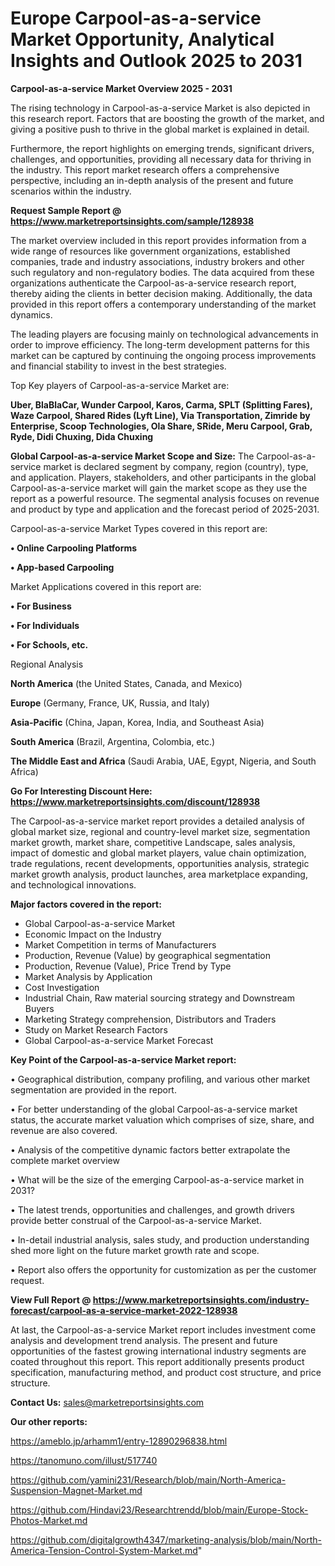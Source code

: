 # Europe Carpool-as-a-service Market Opportunity, Analytical Insights and Outlook 2025 to 2031

<Strong> Carpool-as-a-service Market Overview 2025 - 2031</strong>

The rising technology in Carpool-as-a-service Market is also depicted in this research report. Factors that are boosting the growth of the market, and giving a positive push to thrive in the global market is explained in detail.

Furthermore, the report highlights on emerging trends, significant drivers, challenges, and opportunities, providing all necessary data for thriving in the industry. This report market research offers a comprehensive perspective, including an in-depth analysis of the present and future scenarios within the industry.

<strong>Request Sample Report @ <a href=https://www.marketreportsinsights.com/sample/128938>https://www.marketreportsinsights.com/sample/128938</a></strong>

The market overview included in this report provides information from a wide range of resources like government organizations, established companies, trade and industry associations, industry brokers and other such regulatory and non-regulatory bodies. The data acquired from these organizations authenticate the Carpool-as-a-service research report, thereby aiding the clients in better decision making. Additionally, the data provided in this report offers a contemporary understanding of the market dynamics.

The leading players are focusing mainly on technological advancements in order to improve efficiency. The long-term development patterns for this market can be captured by continuing the ongoing process improvements and financial stability to invest in the best strategies.

Top Key players of Carpool-as-a-service Market are:

<strong>Uber, BlaBlaCar, Wunder Carpool, Karos, Carma, SPLT (Splitting Fares), Waze Carpool, Shared Rides (Lyft Line), Via Transportation, Zimride by Enterprise, Scoop Technologies, Ola Share, SRide, Meru Carpool, Grab, Ryde, Didi Chuxing, Dida Chuxing</strong>

<strong><b>Global Carpool-as-a-service Market Scope and Size:</b></strong>
The Carpool-as-a-service market is declared segment by company, region (country), type, and application. Players, stakeholders, and other participants in the global Carpool-as-a-service market will gain the market scope as they use the report as a powerful resource. The segmental analysis focuses on revenue and product by type and application and the forecast period of 2025-2031.

Carpool-as-a-service Market Types covered in this report are:

<strong>• Online Carpooling Platforms

• App-based Carpooling</strong>

Market Applications covered in this report are:

<strong>• For Business

• For Individuals

• For Schools, etc.</strong> 

Regional Analysis

<strong>North America</strong> (the United States, Canada, and Mexico)

<strong>Europe</strong> (Germany, France, UK, Russia, and Italy)

<strong>Asia-Pacific</strong> (China, Japan, Korea, India, and Southeast Asia)

<strong>South America</strong> (Brazil, Argentina, Colombia, etc.)

<strong>The Middle East and Africa</strong> (Saudi Arabia, UAE, Egypt, Nigeria, and South Africa)

<strong>Go For Interesting Discount Here: <a href=https://www.marketreportsinsights.com/discount/128938>https://www.marketreportsinsights.com/discount/128938</a></strong>

The Carpool-as-a-service market report provides a detailed analysis of global market size, regional and country-level market size, segmentation market growth, market share, competitive Landscape, sales analysis, impact of domestic and global market players, value chain optimization, trade regulations, recent developments, opportunities analysis, strategic market growth analysis, product launches, area marketplace expanding, and technological innovations.

<strong><b>Major factors covered in the report:</b></strong>
<ul>
  <li>Global Carpool-as-a-service Market </li>
  <li>Economic Impact on the Industry</li>
  <li>Market Competition in terms of Manufacturers</li>
  <li>Production, Revenue (Value) by geographical segmentation</li>
  <li>Production, Revenue (Value), Price Trend by Type</li>
  <li>Market Analysis by Application</li>
  <li>Cost Investigation</li>
  <li>Industrial Chain, Raw material sourcing strategy and Downstream Buyers</li>
  <li>Marketing Strategy comprehension, Distributors and Traders</li>
  <li>Study on Market Research Factors</li>
  <li>Global Carpool-as-a-service Market Forecast</li>
</ul>

<strong><b>Key Point of the Carpool-as-a-service Market report:</b></strong>

• Geographical distribution, company profiling, and various other market segmentation are provided in the report.

• For better understanding of the global Carpool-as-a-service market status, the accurate market valuation which comprises of size, share, and revenue are also covered.

• Analysis of the competitive dynamic factors better extrapolate the complete market overview

• What will be the size of the emerging Carpool-as-a-service market in 2031?

• The latest trends, opportunities and challenges, and growth drivers provide better construal of the Carpool-as-a-service Market.

• In-detail industrial analysis, sales study, and production understanding shed more light on the future market growth rate and scope.

• Report also offers the opportunity for customization as per the customer request.

<strong><b>View Full Report @ <a href=https://www.marketreportsinsights.com/industry-forecast/carpool-as-a-service-market-2022-128938>https://www.marketreportsinsights.com/industry-forecast/carpool-as-a-service-market-2022-128938</a></b></strong>


At last, the Carpool-as-a-service Market report includes investment come analysis and development trend analysis. The present and future opportunities of the fastest growing international industry segments are coated throughout this report. This report additionally presents product specification, manufacturing method, and product cost structure, and price structure.

<strong>Contact Us:</strong>
sales@marketreportsinsights.com

<strong>Our other reports:</strong>

<a href=https://ameblo.jp/arhamm1/entry-12890296838.html>https://ameblo.jp/arhamm1/entry-12890296838.html</a>

<a href=https://tanomuno.com/illust/517740>https://tanomuno.com/illust/517740</a>

<a href=https://github.com/yamini231/Research/blob/main/North-America-Suspension-Magnet-Market.md>https://github.com/yamini231/Research/blob/main/North-America-Suspension-Magnet-Market.md</a>

<a href=https://github.com/Hindavi23/Researchtrendd/blob/main/Europe-Stock-Photos-Market.md>https://github.com/Hindavi23/Researchtrendd/blob/main/Europe-Stock-Photos-Market.md</a>

<a href=https://github.com/digitalgrowth4347/marketing-analysis/blob/main/North-America-Tension-Control-System-Market.md>https://github.com/digitalgrowth4347/marketing-analysis/blob/main/North-America-Tension-Control-System-Market.md</a>"
